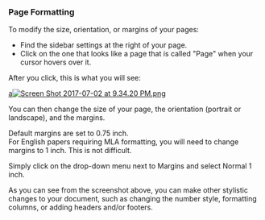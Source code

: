 
### Page Formatting

To modify the size, orientation, or margins of your pages:

* Find the sidebar settings at the right of your page. 
* Click on the one that looks like a page that is called "Page" when your cursor hovers over it. 

After you click, this is what you will see:

[a![Screen Shot 2017-07-02 at 9.34.20 PM.png](https://s19.postimg.org/75aj3cloj/Screen_Shot_2017-07-02_at_9.34.20_PM.png)](https://postimg.org/image/ovc7odz9b/)

You can then change the size of your page, the orientation (portrait or landscape), and the margins.

Default margins are set to 0.75 inch.  
For English papers requiring MLA formatting, you will need to change margins to 1 inch. This is not difficult.

Simply click on the drop-down menu next to Margins and select Normal 1 inch.

As you can see from the screenshot above, you can make other stylistic changes to your document, such as changing the number style, formatting columns, or adding headers and/or footers.
